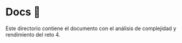 # Docs :page_facing_up:

Este directorio contiene el documento con el análisis de complejidad y rendimiento del reto 4.
